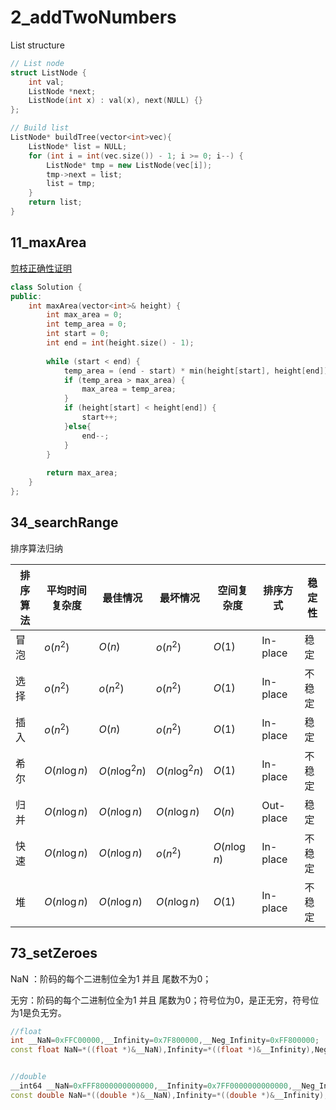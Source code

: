 # 2_addTwoNumbers

List structure

```c++
// List node
struct ListNode {
    int val;
    ListNode *next;
    ListNode(int x) : val(x), next(NULL) {}
};

// Build list
ListNode* buildTree(vector<int>vec){
    ListNode* list = NULL;
    for (int i = int(vec.size()) - 1; i >= 0; i--) {
        ListNode* tmp = new ListNode(vec[i]);
        tmp->next = list;
        list = tmp;
    }
    return list;
}
```



## 11_maxArea

[剪枝正确性证明](https://leetcode-cn.com/problems/container-with-most-water/solution/zhi-guan-de-shuang-zhi-zhen-fa-jie-shi-by-na-kong/)

```c++
class Solution {
public:
    int maxArea(vector<int>& height) {
        int max_area = 0;
        int temp_area = 0;
        int start = 0;
        int end = int(height.size() - 1);
        
        while (start < end) {
            temp_area = (end - start) * min(height[start], height[end]);
            if (temp_area > max_area) {
                max_area = temp_area;
            }
            if (height[start] < height[end]) {
                start++;
            }else{
                end--;
            }
        }
        
        return max_area;
    }
};
```



## 34_searchRange



排序算法归纳

| 排序算法 | 平均时间复杂度 | 最佳情况        | 最坏情况        | 空间复杂度    | 排序方式  | 稳定性 |
| -------- | -------------- | --------------- | --------------- | ------------- | --------- | ------ |
| 冒泡     | $o(n^2)$       | $O(n)$          | $o(n^2)$        | $O(1)$        | In-place  | 稳定   |
| 选择     | $o(n^2)$       | $o(n^2)$        | $o(n^2)$        | $O(1)$        | In-place  | 不稳定 |
| 插入     | $o(n^2)$       | $O(n)$          | $o(n^2)$        | $O(1)$        | In-place  | 稳定   |
| 希尔     | $O(n\log{n})$  | $O(n\log^2{n})$ | $O(n\log^2{n})$ | $O(1)$        | In-place  | 不稳定 |
| 归并     | $O(n\log{n})$  | $O(n\log{n})$   | $O(n\log{n})$   | $O(n)$        | Out-place | 稳定   |
| 快速     | $O(n\log{n})$  | $O(n\log{n})$   | $o(n^2)$        | $O(n\log{n})$ | In-place  | 不稳定 |
| 堆       | $O(n\log{n})$  | $O(n\log{n})$   | $O(n\log{n})$   | $O(1)$        | In-place  | 不稳定 |



## 73_setZeroes

NaN ：阶码的每个二进制位全为1  并且  尾数不为0；

无穷：阶码的每个二进制位全为1  并且  尾数为0；符号位为0，是正无穷，符号位为1是负无穷。

```c++
//float
int __NaN=0xFFC00000,__Infinity=0x7F800000,__Neg_Infinity=0xFF800000;
const float NaN=*((float *)&__NaN),Infinity=*((float *)&__Infinity),Neg_Infinity=*((float *)&__Neg_Infinity); 


//double
__int64 __NaN=0xFFF8000000000000,__Infinity=0x7FF0000000000000,__Neg_Infinity=0xFFF0000000000000;
const double NaN=*((double *)&__NaN),Infinity=*((double *)&__Infinity),Neg_Infinity=*((double *)&__Neg_Infinity); 
```

